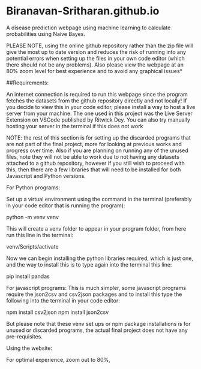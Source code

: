 # Biranavan-Sritharan.github.io
A disease prediction webpage using machine learning to calculate probabilities using Naive Bayes.

PLEASE NOTE, using the online github repository rather than the zip file will give the most up to date version and reduces the risk of running into any potential errors when setting up the files in your own code editor (which there should not be any problems). Also please view the webpage at an 80% zoom level for best experience and to avoid any graphical issues*

##Requirements:

An internet connection is required to run this webpage since the program fetches the datasets from the github repository directly and not locally!
If you decide to view this in your code editor, please install a way to host a live server from your machine. 
The one used in this project was the Live Server Extension on VSCode published by Ritwick Dey.
You can also try manually hosting your server in the terminal if this does not work

NOTE: the rest of this section is for setting up the discarded programs that are not part of the final project, more for looking at previous works and progress over time.
Also if you are planning on running any of the unused files, note they will not be able to work due to not having any datasets attached to a github repository, however if you still wish to proceed with this, then there are a few libraries that will need to be installed for both Javascript and Python versions.

For Python programs:

Set up a virtual environment using the command in the terminal (preferably in your code editor that is running the program):

python -m venv venv

This will create a venv folder to appear in your program folder, from here run this line in the terminal:

venv/Scripts/activate

Now we can begin installing the python libraries required, which is just one, and the way to install this is to type again into the terminal this line:

pip install pandas

For javascript programs:
This is much simpler, some javascript programs require the json2csv and csv2json packages and to install this type the following into the terminal in your code editor:

npm install csv2json
npm install json2csv

But please note that these venv set ups or npm package installations is for unused or discarded programs, the actual final project does not have any pre-requisites.

Using the website:

For optimal experience, zoom out to 80%,



